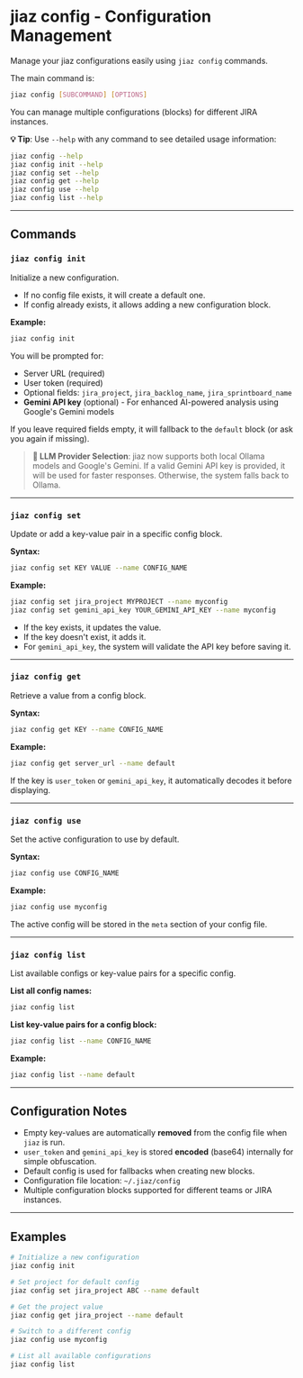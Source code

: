 # jiaz config - Configuration Management

Manage your jiaz configurations easily using `jiaz config` commands.

The main command is:

```bash
jiaz config [SUBCOMMAND] [OPTIONS]
```

You can manage multiple configurations (blocks) for different JIRA instances.

**💡 Tip**: Use `--help` with any command to see detailed usage information:

```bash
jiaz config --help
jiaz config init --help
jiaz config set --help
jiaz config get --help
jiaz config use --help
jiaz config list --help
```

---

## Commands

### `jiaz config init`

Initialize a new configuration.

- If no config file exists, it will create a default one.
- If config already exists, it allows adding a new configuration block.

**Example:**

```bash
jiaz config init
```

You will be prompted for:

- Server URL (required)
- User token (required)
- Optional fields: `jira_project`, `jira_backlog_name`, `jira_sprintboard_name`
- **Gemini API key** (optional) - For enhanced AI-powered analysis using Google's Gemini models

If you leave required fields empty, it will fallback to the `default` block (or ask you again if missing).

> **🔗 LLM Provider Selection**: jiaz now supports both local Ollama models and Google's Gemini. If a valid Gemini API key is provided, it will be used for faster responses. Otherwise, the system falls back to Ollama.

---

### `jiaz config set`

Update or add a key-value pair in a specific config block.

**Syntax:**

```bash
jiaz config set KEY VALUE --name CONFIG_NAME
```

**Example:**

```bash
jiaz config set jira_project MYPROJECT --name myconfig
jiaz config set gemini_api_key YOUR_GEMINI_API_KEY --name myconfig
```

- If the key exists, it updates the value.
- If the key doesn't exist, it adds it.
- For `gemini_api_key`, the system will validate the API key before saving it.

---

### `jiaz config get`

Retrieve a value from a config block.

**Syntax:**

```bash
jiaz config get KEY --name CONFIG_NAME
```

**Example:**

```bash
jiaz config get server_url --name default
```

If the key is `user_token` or `gemini_api_key`, it automatically decodes it before displaying.

---

### `jiaz config use`

Set the active configuration to use by default.

**Syntax:**

```bash
jiaz config use CONFIG_NAME
```

**Example:**

```bash
jiaz config use myconfig
```

The active config will be stored in the `meta` section of your config file.

---

### `jiaz config list`

List available configs or key-value pairs for a specific config.

**List all config names:**

```bash
jiaz config list
```

**List key-value pairs for a config block:**

```bash
jiaz config list --name CONFIG_NAME
```

**Example:**

```bash
jiaz config list --name default
```

---

## Configuration Notes

- Empty key-values are automatically **removed** from the config file when `jiaz` is run.
- `user_token` and `gemini_api_key` is stored **encoded** (base64) internally for simple obfuscation.
- Default config is used for fallbacks when creating new blocks.
- Configuration file location: `~/.jiaz/config`
- Multiple configuration blocks supported for different teams or JIRA instances.

---

## Examples

```bash
# Initialize a new configuration
jiaz config init

# Set project for default config
jiaz config set jira_project ABC --name default

# Get the project value
jiaz config get jira_project --name default

# Switch to a different config
jiaz config use myconfig

# List all available configurations
jiaz config list
```
